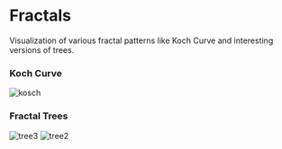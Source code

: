# Fractals
Visualization of various fractal patterns like Koch Curve and interesting versions of trees.
### Koch Curve
![kosch](https://user-images.githubusercontent.com/54534189/86831709-dd706b80-c0b4-11ea-9e80-8551cc75efac.JPG)

### Fractal Trees
![tree3](https://user-images.githubusercontent.com/54534189/86831737-e6f9d380-c0b4-11ea-94a9-a69431928880.png)
![tree2](https://user-images.githubusercontent.com/54534189/86831742-e82b0080-c0b4-11ea-9727-bf86015f4ff3.png)
